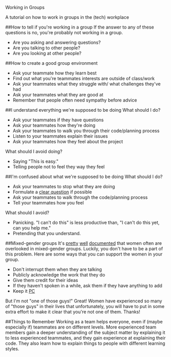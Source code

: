 Working in Groups

A tutorial on how to work in groups in the (tech) workplace

##How to tell if you're working in a group
If the answer to any of these questions is no, you're probably not working in a group.
* Are you asking and answering questions?
* Are you talking to other people?
* Are you looking at other people?

##How to create a good group environment
* Ask your teammate how they learn best
* Find out what you're teammates interests are outside of class/work
* Ask your teammates what they struggle with/ what challenges they've had
* Ask your teammates what they are good at
* Remember that people often need sympathy before advice

##I understand everything we're supposed to be doing
What should I do?
* Ask your teammates if they have questions
* Ask your teammates how they're doing
* Ask your teammates to walk you through their code/planning process
* Listen to your teammates explain their issues
* Ask your teammates how they feel about the project

What should I avoid doing?
* Saying "This is easy."
* Telling people not to feel they way they feel

##I'm confused about what we're supposed to be doing
What should I do?
* Ask your teammates to stop what they are doing
* Formulate a [clear question](https://github.com/ga-wdi-boston/rails-project-full-stack-app/issues/7) if possible
* Ask your teammates to walk through the code/planning process
* Tell your teammates how you feel

What should I avoid?
* Panicking. "I can't do this" is less productive than, "I can't do this yet, can you help me."
* Pretending that you understand.

##Mixed-gender groups
It's [pretty](http://www.jstor.org/stable/2779483?seq=1#page_scan_tab_contents) [well](http://psycnet.apa.org/journals/apl/84/4/620/) [documented](http://onlinelibrary.wiley.com/doi/10.1111/0022-4537.00233/abstract;jsessionid=DDF6B475A5ADE1E94547F07AD9943C5A.f02t02) that women often are overlooked in mixed-gender groups. Luckily, you don't have to be a part of this problem. Here are some ways that you can support the women in your group.
* Don't interrupt them when they are talking
* Publicly acknowledge the work that they do
* Give them credit for their ideas
* If they haven't spoken in a while, ask them if they have anything to add
* Keep it [PC](http://www.npr.org/2014/12/18/371737257/when-working-in-mixed-groups-staying-p-c-boosts-productivity)

But I'm not "one of those guys!" Great! Women have experienced so many of "those guys" in their lives that unfortunately, you will have to put in some extra effort to make it clear that you're not one of them. Thanks!

##Things to Remember
Working as a team helps everyone, even if (maybe especially if) teammates are on different levels. More experienced team members gain a deeper understanding of the subject matter by explaining it to less experienced teammates, and they gain experience at explaining their code. They also learn how to explain things to people with different learning styles.





